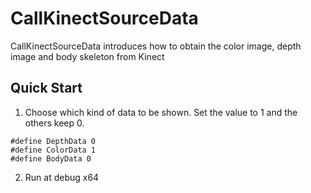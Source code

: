 # CallKinectSourceData

CallKinectSourceData introduces how to obtain the color image, depth image and body skeleton from Kinect

## Quick Start
1. Choose which kind of data to be shown. Set the value to 1 and the others keep 0.
```
#define DepthData 0
#define ColorData 1
#define BodyData 0
```

2. Run at debug x64

